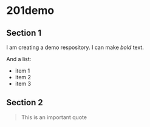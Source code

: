 # 201demo

## Section 1

I am creating a demo respository. I can make *bold* text.

And a list:
- item 1
- item 2
- item 3

## Section 2

> This is an important quote
